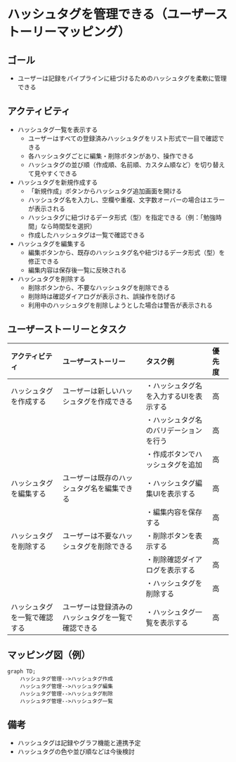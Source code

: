 # ハッシュタグを管理できる（ユーザーストーリーマッピング）

## ゴール
- ユーザーは記録をパイプラインに紐づけるためのハッシュタグを柔軟に管理できる

## アクティビティ
- ハッシュタグ一覧を表示する
  - ユーザーはすべての登録済みハッシュタグをリスト形式で一目で確認できる
  - 各ハッシュタグごとに編集・削除ボタンがあり、操作できる
  - ハッシュタグの並び順（作成順、名前順、カスタム順など）を切り替えて見やすくできる
- ハッシュタグを新規作成する
  - 「新規作成」ボタンからハッシュタグ追加画面を開ける
  - ハッシュタグ名を入力し、空欄や重複、文字数オーバーの場合はエラーが表示される
  - ハッシュタグに紐づけるデータ形式（型）を指定できる（例：「勉強時間」なら時間型を選択）
  - 作成したハッシュタグは一覧で確認できる
- ハッシュタグを編集する
  - 編集ボタンから、既存のハッシュタグ名や紐づけるデータ形式（型）を修正できる
  - 編集内容は保存後一覧に反映される
- ハッシュタグを削除する
  - 削除ボタンから、不要なハッシュタグを削除できる
  - 削除時は確認ダイアログが表示され、誤操作を防げる
  - 利用中のハッシュタグを削除しようとした場合は警告が表示される

## ユーザーストーリーとタスク
| アクティビティ         | ユーザーストーリー                                                                 | タスク例                                  | 優先度 |
|:----------------------|:----------------------------------------------------------------------------------|:------------------------------------------|:------|
| ハッシュタグを作成する | ユーザーは新しいハッシュタグを作成できる                                           | ・ハッシュタグ名を入力するUIを表示する     | 高    |
|                       |                                                                                  | ・ハッシュタグ名のバリデーションを行う     | 高    |
|                       |                                                                                  | ・作成ボタンでハッシュタグを追加           | 高    |
| ハッシュタグを編集する | ユーザーは既存のハッシュタグ名を編集できる                                         | ・ハッシュタグ編集UIを表示する             | 高    |
|                       |                                                                                  | ・編集内容を保存する                       | 高    |
| ハッシュタグを削除する | ユーザーは不要なハッシュタグを削除できる                                           | ・削除ボタンを表示する                     | 高    |
|                       |                                                                                  | ・削除確認ダイアログを表示する              | 高    |
|                       |                                                                                  | ・ハッシュタグを削除する                   | 高    |
| ハッシュタグを一覧で確認する | ユーザーは登録済みのハッシュタグを一覧で確認できる                         | ・ハッシュタグ一覧を表示する               | 高    |

## マッピング図（例）
```mermaid
graph TD;
    ハッシュタグ管理-->ハッシュタグ作成
    ハッシュタグ管理-->ハッシュタグ編集
    ハッシュタグ管理-->ハッシュタグ削除
    ハッシュタグ管理-->ハッシュタグ一覧
```

## 備考
- ハッシュタグは記録やグラフ機能と連携予定
- ハッシュタグの色や並び順などは今後検討
